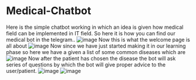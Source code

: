 # Medical-Chatbot
Here is the simple chatbot working in which an idea is given how medical field can be implemented in IT field.
So here it is how you can find our medical bot in the telegram..
![image](https://user-images.githubusercontent.com/72338309/200110102-a6c548fd-c926-40ad-b378-ddbc013fb5b8.png)
Now this is what the welcome page is all about
![image](https://user-images.githubusercontent.com/72338309/200110128-49a991e1-3253-421c-95e1-486080534bb3.png)
Now since we have just started making it in our learning phase so here we have a given a list of some common diseases which are 
![image](https://user-images.githubusercontent.com/72338309/200110239-3dac17e9-52f3-4354-8fca-7360cb6d3d0b.png)
Now after the patient has chosen the disease the bot will ask series of questions by which the bot will give proper advice to the user/patient.
![image](https://user-images.githubusercontent.com/72338309/200110292-d0ea298f-4648-418d-a3fa-26427520fe3d.png)
![image](https://user-images.githubusercontent.com/72338309/200110322-3d865125-804c-42ed-aa95-f5376f998866.png)


 		
 
 	

